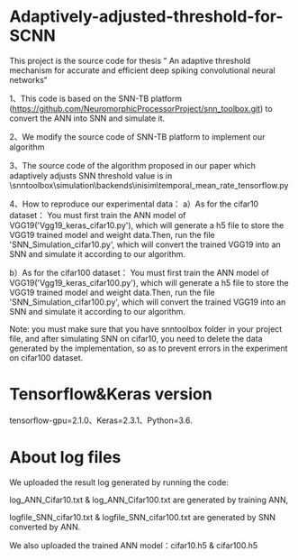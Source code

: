 # Adaptively-adjusted-threshold-for-SCNN
This project is the source code for thesis ” An adaptive threshold mechanism for accurate and efficient deep spiking convolutional neural networks“

1、This code is based on the SNN-TB platform (https://github.com/NeuromorphicProcessorProject/snn_toolbox.git) to convert the ANN into SNN and simulate it.

2、We modify the source code of SNN-TB platform to implement our algorithm

3、The source code of the algorithm proposed in our paper which adaptively adjusts SNN threshold value is in 
  \snntoolbox\simulation\backends\inisim\temporal_mean_rate_tensorflow.py
  
4、How to reproduce our experimental data：
  a）As for the cifar10 dataset：
   You must first train the ANN model of VGG19('Vgg19_keras_cifar10.py'), which will generate a h5 file to store the VGG19 trained model and weight data.Then, run the file 'SNN_Simulation_cifar10.py', which will convert the trained VGG19 into an SNN and simulate it according to our algorithm.
   
  b）As for the cifar100 dataset：
   You must first train the ANN model of VGG19('Vgg19_keras_cifar100.py'), which will generate a h5 file to store the VGG19 trained model and weight data.Then, run the file 'SNN_Simulation_cifar100.py', which will convert the trained VGG19 into an SNN and simulate it according to our algorithm.
   
Note: you must make sure that you have snntoolbox folder in your project file, and after simulating SNN on cifar10, you need to delete the data generated by the implementation, so as to prevent errors in the experiment on cifar100 dataset.
# Tensorflow&Keras version
tensorflow-gpu=2.1.0、Keras=2.3.1、Python=3.6.
# About log files
We uploaded the result log generated by running the code:

log_ANN_Cifar10.txt & log_ANN_Cifar100.txt are generated by training ANN,

logfile_SNN_cifar10.txt & logfile_SNN_cifar100.txt are generated by SNN converted by ANN.

We also uploaded the trained ANN model：cifar10.h5 & cifar100.h5
